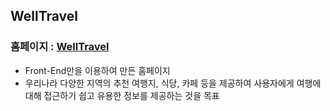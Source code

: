## WellTravel
### 홈페이지 : [WellTravel](https://apej88.github.io/WellTravel/)
- Front-End만을 이용하여 만든 홈페이지
- 우리나라 다양한 지역의 추천 여행지, 식당, 카페 등을 제공하여 사용자에게 여행에 대해 접근하기 쉽고 유용한 정보를 제공하는 것을 목표
